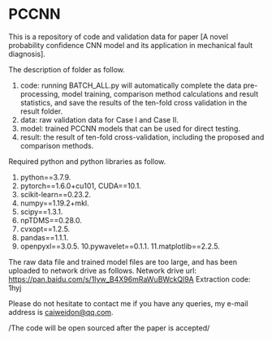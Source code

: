 # PCCNN

This is a repository of code and validation data for paper [A novel probability confidence CNN model and its application in mechanical fault diagnosis].

The description of folder as follow.
1. code: running BATCH_ALL.py will automatically complete the data pre-processing, model training, comparison method calculations and result statistics, and save the results of the ten-fold cross validation in the result folder.
2. data: raw validation data for Case I and Case II.
3. model: trained PCCNN models that can be used for direct testing.
4. result: the result of ten-fold cross-validation, including the proposed and comparison methods.

Required python and python libraries as follow.
1. python==3.7.9.
2. pytorch==1.6.0+cu101, CUDA==10.1.
3. scikit-learn==0.23.2.
4. numpy==1.19.2+mkl.
5. scipy==1.3.1.
6. npTDMS==0.28.0.
7. cvxopt==1.2.5.
8. pandas==1.1.1.
9. openpyxl==3.0.5.
10.pywavelet==0.1.1.
11.matplotlib==2.2.5.

The raw data file and trained model files are too large, and has been uploaded to network drive as follows.
Network drive url: https://pan.baidu.com/s/1Iyw_B4X96mRaWuBWckQl9A
Extraction code: 1hyj

Please do not hesitate to contact me if you have any queries, my e-mail address is caiweidon@qq.com.

/The code will be open sourced after the paper is accepted/
